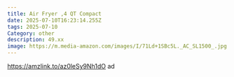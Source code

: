 ```yaml
---
title: Air Fryer ,4 QT Compact
date: 2025-07-10T16:23:14.255Z
tags: 2025-07-10
Category: other
description: 49.xx
image: https://m.media-amazon.com/images/I/71Ld+1SBc5L._AC_SL1500_.jpg
---
```

https://amzlink.to/az0leSy9Nh1dO     ad